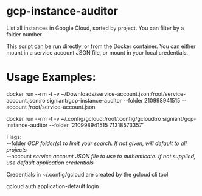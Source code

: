 # gcp-instance-auditor
List all instances in Google Cloud, sorted by project. You can filter by a folder number

This script can be run directly, or from the Docker container.
You can either mount in a service account JSON file, or mount in your local credentials.

# Usage Examples:
docker run --rm -t -v ~/Downloads/service-account.json:/root/service-account.json:ro signiant/gcp-instance-auditor --folder 210998941515 --account /root/service-account.json  

docker run --rm -t -v ~/.config/gcloud:/root/.config/gcloud:ro signiant/gcp-instance-auditor --folder '210998941515 71318573357'

Flags:  
--folder *GCP folder(s) to limit your search. If not given, will default to all projects*  
--account *service account JSON file to use to authenticate. If not supplied, use default application credentials*

Credentials in ~/.config/gcloud are created by the gcloud cli tool  

gcloud auth application-default login